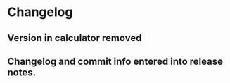 # Changelog

## Version in calculator removed

## Changelog and commit info entered into release notes.
